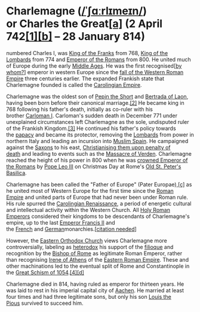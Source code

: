 # Charlemagne ([/ˈʃɑːrlɪmeɪn/](https://en.wikipedia.org/wiki/Help:IPA/English)) or Charles the Great[[a]](https://en.wikipedia.org/wiki/Charlemagne#cite_note-2) (2 April 742[[1]](https://en.wikipedia.org/wiki/Charlemagne#cite_note-FOOTNOTEMcKitterick200872-1)[[b]](https://en.wikipedia.org/wiki/Charlemagne#cite_note-3) – 28 January 814)

numbered Charles I, was [King of the Franks](https://en.wikipedia.org/wiki/King_of_the_Franks) from 768, [King of the Lombards](https://en.wikipedia.org/wiki/King_of_the_Lombards) from 774 and [Emperor of the Romans](https://en.wikipedia.org/wiki/Holy_Roman_Emperor) from 800. He united much of Europe during the early [Middle Ages](https://en.wikipedia.org/wiki/Middle_Ages). He was the first recognised[[by whom?](https://en.wikipedia.org/wiki/Wikipedia:Manual_of_Style/Words_to_watch#Unsupported_attributions)] emperor in western Europe since the [fall of the Western Roman Empire](https://en.wikipedia.org/wiki/Fall_of_the_Western_Roman_Empire) three centuries earlier. The expanded Frankish state that Charlemagne founded is called the [Carolingian Empire](https://en.wikipedia.org/wiki/Carolingian_Empire).

Charlemagne was the oldest son of [Pepin the Short](https://en.wikipedia.org/wiki/Pepin_the_Short) and [Bertrada of Laon](https://en.wikipedia.org/wiki/Bertrada_of_Laon), having been born before their canonical marriage.[[2]](https://en.wikipedia.org/wiki/Charlemagne#cite_note-4) He became king in 768 following his father's death, initially as co-ruler with his brother [Carloman I](https://en.wikipedia.org/wiki/Carloman_I_of_the_Franks). Carloman's sudden death in December 771 under unexplained circumstances left Charlemagne as the sole, undisputed ruler of the Frankish Kingdom.[[3]](https://en.wikipedia.org/wiki/Charlemagne#cite_note-5) He continued his father's policy towards the [papacy](https://en.wikipedia.org/wiki/Pope) and became its protector, removing the [Lombards](https://en.wikipedia.org/wiki/Lombards) from power in northern Italy and leading an incursion into [Muslim Spain](https://en.wikipedia.org/wiki/Al-Andalus). He campaigned against the [Saxons](https://en.wikipedia.org/wiki/Saxons) to his east, [Christianising them upon penalty of death](https://en.wikipedia.org/wiki/Capitulatio_de_partibus_Saxoniae) and leading to events such as the [Massacre of Verden](https://en.wikipedia.org/wiki/Massacre_of_Verden). Charlemagne reached the height of his power in 800 when he was [crowned Emperor of the Romans](https://en.wikipedia.org/wiki/Coronation_of_the_Holy_Roman_Emperor) by [Pope Leo III](https://en.wikipedia.org/wiki/Pope_Leo_III) on Christmas Day at Rome's [Old St. Peter's Basilica](https://en.wikipedia.org/wiki/Old_St._Peter%27s_Basilica).

Charlemagne has been called the "Father of Europe" (Pater Europae),[[c]](https://en.wikipedia.org/wiki/Charlemagne#cite_note-6) as he united most of Western Europe for the first time since the [Roman Empire](https://en.wikipedia.org/wiki/Roman_Empire) and united parts of Europe that had never been under Roman rule. His rule spurred the [Carolingian Renaissance](https://en.wikipedia.org/wiki/Carolingian_Renaissance), a period of energetic cultural and intellectual activity within the Western Church. All [Holy Roman Emperors](https://en.wikipedia.org/wiki/List_of_Holy_Roman_Emperors) considered their kingdoms to be descendants of Charlemagne's empire, up to the last [Emperor Francis II](https://en.wikipedia.org/wiki/Francis_II,_Holy_Roman_Emperor) and the [French](https://en.wikipedia.org/wiki/List_of_French_monarchs) and [German](https://en.wikipedia.org/wiki/List_of_German_monarchs)monarchies.[[citation needed](https://en.wikipedia.org/wiki/Wikipedia:Citation_needed)]

However, the [Eastern Orthodox Church](https://en.wikipedia.org/wiki/Eastern_Orthodox_Church) views Charlemagne more controversially, labeling as [heterodox](https://en.wikipedia.org/wiki/Heterodoxy) his support of the [filioque](https://en.wikipedia.org/wiki/Filioque) and recognition by the [Bishop of Rome](https://en.wikipedia.org/wiki/Bishop_of_Rome) as legitimate Roman Emperor, rather than recognising [Irene of Athens](https://en.wikipedia.org/wiki/Irene_of_Athens) of the [Eastern Roman Empire](https://en.wikipedia.org/wiki/Eastern_Roman_Empire). These and other machinations led to the eventual split of Rome and Constantinople in the [Great Schism of 1054](https://en.wikipedia.org/wiki/East%E2%80%93West_Schism).[[4]](https://en.wikipedia.org/wiki/Charlemagne#cite_note-FOOTNOTEGregory2005251.E2.80.93252-7)[[d]](https://en.wikipedia.org/wiki/Charlemagne#cite_note-8)

Charlemagne died in 814, having ruled as emperor for thirteen years. He was laid to rest in his imperial capital city of [Aachen](https://en.wikipedia.org/wiki/Aachen). He married at least four times and had three legitimate sons, but only his son [Louis the Pious](https://en.wikipedia.org/wiki/Louis_the_Pious) survived to succeed him.
